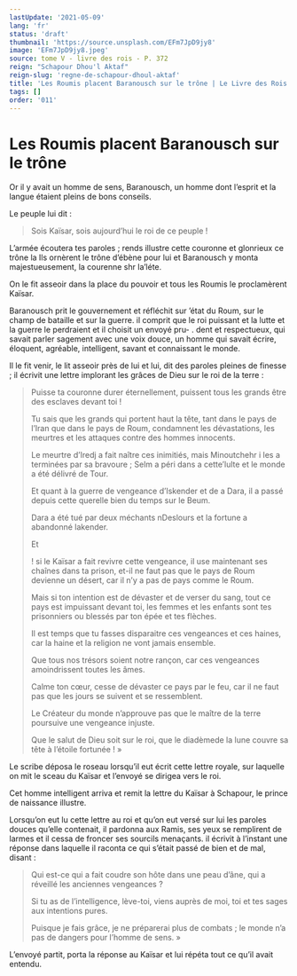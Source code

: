 ```yaml
---
lastUpdate: '2021-05-09'
lang: 'fr'
status: 'draft'
thumbnail: 'https://source.unsplash.com/EFm7JpD9jy8'
image: 'EFm7JpD9jy8.jpeg'
source: tome V - livre des rois - P. 372
reign: "Schapour Dhou'l Aktaf"
reign-slug: 'regne-de-schapour-dhoul-aktaf'
title: 'Les Roumis placent Baranousch sur le trône | Le Livre des Rois | Shâhnâmeh'
tags: []
order: '011'
---
```


<!-- LTeX: language=fr -->

# Les Roumis placent Baranousch sur le trône

Or il y avait un homme de sens, Baranousch, un homme dont l’esprit et la langue étaient pleins de bons conseils.

Le peuple lui dit :

> Sois Kaïsar, sois aujourd’hui le roi de ce peuple !

L’armée écoutera tes paroles ; rends illustre cette couronne et glonrieux ce trône la Ils ornèrent le trône d’ébène pour lui et Baranousch y monta majestueusement, la courenne shr la’léte.

On le fit asseoir dans la place du pouvoir et tous les Roumis le proclamèrent Kaïsar.

Baranousch prit le gouvernement et réfléchit sur ’état du Roum, sur le champ de bataille et sur la guerre. il comprit que le roi puissant et la lutte et la guerre le perdraient et il choisit un envoyé pru-
. dent et respectueux, qui savait parler sagement avec une voix douce, un homme qui savait écrire, éloquent, agréable, intelligent, savant et connaissant le monde.

Il le fit venir, le lit asseoir près de lui et lui, dit des paroles pleines de finesse ; il écrivit une lettre implorant les grâces de Dieu sur le roi de la terre :

> Puisse ta couronne durer éternellement, puissent tous les grands être des esclaves devant toi !
>
> Tu sais que les grands qui portent haut la tête, tant dans le pays de l’Iran que dans le pays de Roum, condamnent les dévastations, les meurtres et les attaques contre des hommes innocents.
>
> Le meurtre d’Iredj a fait naître ces inimitiés, mais Minoutchehr i les a terminées par sa bravoure ; Selm a péri dans a cette’lulte et le monde a été délivré de Tour.
>
> Et quant à la guerre de vengeance d’Iskender et de a Dara, il a passé depuis cette querelle bien du temps sur le Beum.
>
> Dara a été tué par deux méchants nDeslours et la fortune a abandonné lakender.
>
> Et
>
> !
si le Kaïsar a fait revivre cette vengeance, il use maintenant ses chaînes dans ta prison, et-il ne faut pas que le pays de Roum devienne un désert, car il n’y a pas de pays comme le Roum.
>
> Mais si ton intention est de dévaster et de verser du sang, tout ce pays est impuissant devant toi, les femmes et les enfants sont tes prisonniers ou blessés par ton épée et tes flèches.
>
> Il est temps que tu fasses disparaitre ces vengeances et ces haines, car la haine et la religion ne vont jamais ensemble.
>
> Que tous nos trésors soient notre rançon, car ces vengeances amoindrissent toutes les âmes.
>
> Calme ton cœur, cesse de dévaster ce pays par le feu, car il ne faut pas que les jours se suivent et se ressemblent.
>
> Le Créateur du monde n’approuve pas que le maître de la terre poursuive une vengeance injuste.
>
> Que le salut de Dieu soit sur le roi, que le diadèmede la lune couvre sa tête à l’étoile fortunée ! »

Le scribe déposa le roseau lorsqu’il eut écrit cette lettre royale, sur laquelle on mit le sceau du Kaïsar et l’envoyé se dirigea vers le roi.

Cet homme intelligent arriva et remit la lettre du Kaïsar à Schapour, le prince de naissance illustre.

Lorsqu’on eut lu cette lettre au roi et qu’on eut versé sur lui les paroles douces qu’elle contenait, il pardonna aux Ramis, ses yeux se remplirent de larmes et il cessa de froncer ses sourcils menaçants. il écrivit à l’instant une réponse dans laquelle il raconta ce qui s’était passé de bien et de mal, disant :

> Qui est-ce qui a fait coudre son hôte dans une peau d’âne, qui a réveillé les anciennes vengeances ?
>
> Si tu as de l’intelligence, lève-toi, viens auprès de moi, toi et tes sages aux intentions pures.
>
> Puisque je fais grâce, je ne préparerai plus de combats ; le monde n’a pas de dangers pour l’homme de sens. »

L’envoyé partit, porta la réponse au Kaïsar et lui répéta tout ce qu’il avait entendu.
